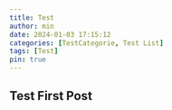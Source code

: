```yaml
---
title: Test
author: min
date: 2024-01-03 17:15:12
categories: [TestCategorie, Test List]
tags: [Test]
pin: true
---
```


## Test First Post
